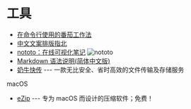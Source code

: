工具
===

- [在命令行使用的番茄工作法](https://github.com/coolcode/tomato-clock)
- [中文文案排版指北](https://github.com/mzlogin/chinese-copywriting-guidelines)
- [nototo：在线可视化笔记](https://www.nototo.app/) ![nototo](./images/nototo.png)
- [Markdown 语法说明(简体中文版)](https://www.appinn.com/markdown/#list)
- [奶牛快传](https://cowtransfer.com/) --- 一款无比安全、省时高效的文件传输及存储服务

macOS

- [eZip](https://ezip.awehunt.com/) --- 专为 macOS 而设计的压缩软件；免费！
